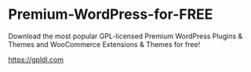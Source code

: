 # Premium-WordPress-for-FREE
Download the most popular GPL-licensed Premium WordPress Plugins &amp; Themes and WooCommerce Extensions &amp; Themes for free!

https://gpldl.com
